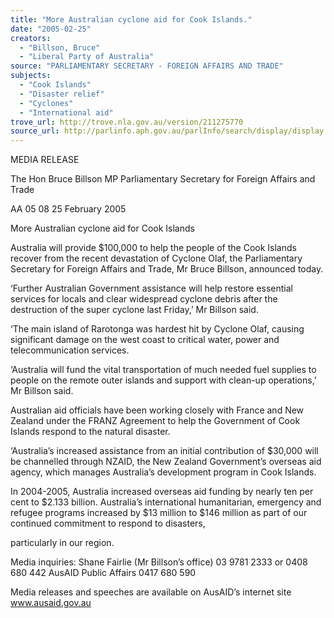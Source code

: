 ```yaml
---
title: "More Australian cyclone aid for Cook Islands."
date: "2005-02-25"
creators:
  - "Billson, Bruce"
  - "Liberal Party of Australia"
source: "PARLIAMENTARY SECRETARY - FOREIGN AFFAIRS AND TRADE"
subjects:
  - "Cook Islands"
  - "Disaster relief"
  - "Cyclones"
  - "International aid"
trove_url: http://trove.nla.gov.au/version/211275770
source_url: http://parlinfo.aph.gov.au/parlInfo/search/display/display.w3p;query=Id%3A%22media/pressrel/87BF6%22
---
```


 

 

 

 

 MEDIA RELEASE 

 The Hon Bruce Billson MP  Parliamentary Secretary for Foreign Affairs and Trade   

 AA 05 08                                                                                                      25 February 2005 

 

 More Australian cyclone aid for Cook Islands   

 Australia will provide $100,000 to help the people of the Cook Islands recover from the  recent devastation of Cyclone Olaf, the Parliamentary Secretary for Foreign Affairs and  Trade, Mr Bruce Billson, announced today.   

 ‘Further Australian Government assistance will help restore essential services for locals and  clear widespread cyclone debris after the destruction of the super cyclone last Friday,’ Mr  Billson said.   

 ‘The main island of Rarotonga was hardest hit by Cyclone Olaf, causing significant damage  on the west coast to critical water, power and telecommunication services.  

 

 ‘Australia will fund the vital transportation of much needed fuel supplies to people on the  remote outer islands and support with clean-up operations,’ Mr Billson said.    

 Australian aid officials have been working closely with France and New Zealand under the  FRANZ Agreement to help the Government of Cook Islands respond to the natural disaster.    

 ‘Australia’s increased assistance from an initial contribution of $30,000 will be channelled  through NZAID, the New Zealand Government’s overseas aid agency, which manages  Australia’s development program in Cook Islands. 

 

 In 2004-2005, Australia increased overseas aid funding by nearly ten per cent to $2.133  billion. Australia’s international humanitarian, emergency and refugee programs increased  by $13 million to $146 million as part of our continued commitment to respond to disasters, 

 particularly in our region.    

 

 Media inquiries:  Shane Fairlie (Mr Billson’s office) 03 9781 2333 or 0408 680 442                              AusAID Public Affairs 0417 680 590 

 

 

 Media releases and speeches are available on AusAID’s internet site www.ausaid.gov.au   

